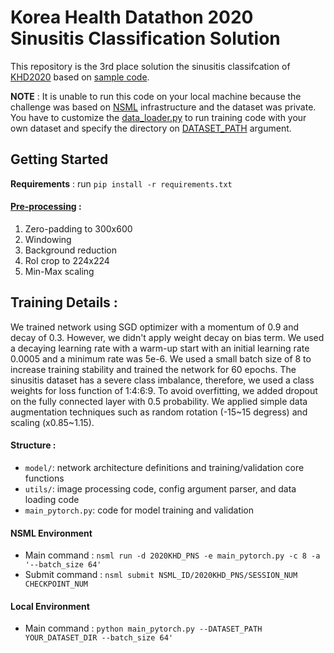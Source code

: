 # Korea Health Datathon 2020 Sinusitis Classification Solution

This repository is the 3rd place solution the sinusitis classifcation of [KHD2020](https://github.com/Korea-Health-Datathon/KHD2020) based on [sample code](https://github.com/KYBiMIL/KHD_2020).

**NOTE** : It is unable to run this code on your local machine because the challenge was based on [NSML](https://ai.nsml.navercorp.com/intro) infrastructure and the dataset was private. You have to customize the [data_loader.py](https://github.com/Yonsei-TAIL/KHD2020/blob/master/utils/data_loader.py) to run training code with your own dataset and specify the directory on [DATASET_PATH](https://github.com/Yonsei-TAIL/KHD2020/blob/master/utils/config.py#L8) argument.

## Getting Started
**Requirements** : run ```pip install -r requirements.txt```

#### [Pre-processing](https://github.com/Yonsei-TAIL/KHD2020/blob/master/utils/transform.py#L62-L84) :
1. Zero-padding to 300x600
2. Windowing
3. Background reduction
4. RoI crop to 224x224
5. Min-Max scaling

## Training Details :
We trained network using SGD optimizer with a momentum of 0.9 and decay of 0.3. However, we didn't apply weight decay on bias term. We used a decaying learning rate with a warm-up start with an initial learning rate 0.0005 and a minimum rate was 5e-6. We used a small batch size of 8 to increase training stability and trained the network for 60 epochs. The sinusitis dataset has a severe class imbalance, therefore, we used a class weights for loss function of 1:4:6:9. To avoid overfitting, we added dropout on the fully connected layer with 0.5 probability. We applied simple data augmentation techniques such as random rotation (-15~15 degress) and scaling (x0.85~1.15).  

#### Structure :
- ```model/```: network architecture definitions and training/validation core functions
- ```utils/```: image processing code, config argument parser, and data loading code
- ```main_pytorch.py```: code for model training and validation

#### NSML Environment
- Main command : ```nsml run -d 2020KHD_PNS -e main_pytorch.py -c 8 -a '--batch_size 64'```
- Submit command : ```nsml submit NSML_ID/2020KHD_PNS/SESSION_NUM CHECKPOINT_NUM```

#### Local Environment
- Main command : ```python main_pytorch.py --DATASET_PATH YOUR_DATASET_DIR --batch_size 64'```